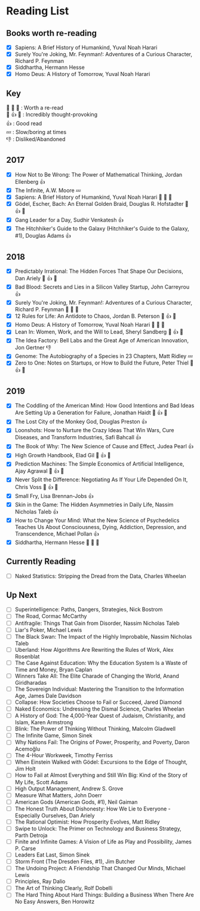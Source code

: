 # Reading List
## Books worth re-reading
- [x] Sapiens: A Brief History of Humankind, Yuval Noah Harari
- [x] Surely You're Joking, Mr. Feynman!: Adventures of a Curious Character, Richard P. Feynman
- [x] Siddhartha, Hermann Hesse
- [x] Homo Deus: A History of Tomorrow, Yuval Noah Harari
## Key
 :clap: :clap: :clap:		: Worth a re-read  
 :thought_balloon: :+1: :thought_balloon:		: Incredibly thought-provoking  
 :+1:		: Good read  
 :zzz:		: Slow/boring at times  
 :-1:		: Disliked/Abandoned  


## 2017

- [x] How Not to Be Wrong: The Power of Mathematical Thinking, Jordan Ellenberg :+1:
- [x] The Infinite, A.W. Moore :zzz:
- [x] Sapiens: A Brief History of Humankind, Yuval Noah Harari :clap: :clap: :clap:
- [x] Gödel, Escher, Bach: An Eternal Golden Braid, Douglas R. Hofstadter :thought_balloon: :+1: :thought_balloon:
- [x] Gang Leader for a Day, Sudhir Venkatesh :+1:
- [x] The Hitchhiker's Guide to the Galaxy (Hitchhiker's Guide to the Galaxy, #1), Douglas Adams :+1:

## 2018

- [x] Predictably Irrational: The Hidden Forces That Shape Our Decisions, Dan Ariely :thought_balloon: :+1: :thought_balloon:
- [x] Bad Blood: Secrets and Lies in a Silicon Valley Startup, John Carreyrou :+1:
- [x] Surely You're Joking, Mr. Feynman!: Adventures of a Curious Character, Richard P. Feynman :clap: :clap: :clap:
- [x] 12 Rules for Life: An Antidote to Chaos, Jordan B. Peterson :thought_balloon: :+1: :thought_balloon:
- [x] Homo Deus: A History of Tomorrow, Yuval Noah Harari :clap: :clap: :clap:
- [x] Lean In: Women, Work, and the Will to Lead, Sheryl Sandberg :thought_balloon: :+1: :thought_balloon:
- [x] The Idea Factory: Bell Labs and the Great Age of American Innovation, Jon Gertner :-1:
- [x] Genome: The Autobiography of a Species in 23 Chapters, Matt Ridley :zzz:
- [x] Zero to One: Notes on Startups, or How to Build the Future, Peter Thiel :thought_balloon: :+1: :thought_balloon:

## 2019

- [x] The Coddling of the American Mind: How Good Intentions and Bad Ideas Are Setting Up a Generation for Failure, Jonathan Haidt :thought_balloon: :+1: :thought_balloon:
- [x] The Lost City of the Monkey God, Douglas Preston :+1:
- [x] Loonshots: How to Nurture the Crazy Ideas That Win Wars, Cure Diseases, and Transform Industries, Safi Bahcall :+1:
- [x] The Book of Why: The New Science of Cause and Effect, Judea Pearl :+1:
- [x] High Growth Handbook, Elad Gil :thought_balloon: :+1: :thought_balloon:
- [x] Prediction Machines: The Simple Economics of Artificial Intelligence, Ajay Agrawal :thought_balloon: :+1: :thought_balloon:
- [x] Never Split the Difference: Negotiating As If Your Life Depended On It, Chris Voss :thought_balloon: :+1: :thought_balloon:
- [x] Small Fry, Lisa Brennan-Jobs :+1:
- [x] Skin in the Game: The Hidden Asymmetries in Daily Life, Nassim Nicholas Taleb :+1:
- [x] How to Change Your Mind: What the New Science of Psychedelics Teaches Us About Consciousness, Dying, Addiction, Depression, and Transcendence, Michael Pollan :+1:
- [x] Siddhartha, Hermann Hesse :clap: :clap: :clap:

## Currently Reading

- [ ] Naked Statistics: Stripping the Dread from the Data, Charles Wheelan

## Up Next

- [ ] Superintelligence: Paths, Dangers, Strategies, Nick Bostrom
- [ ] The Road, Cormac McCarthy
- [ ] Antifragile: Things That Gain from Disorder, Nassim Nicholas Taleb
- [ ] Liar's Poker, Michael   Lewis
- [ ] The Black Swan: The Impact of the Highly Improbable, Nassim Nicholas Taleb
- [ ] Uberland: How Algorithms Are Rewriting the Rules of Work, Alex Rosenblat
- [ ] The Case Against Education: Why the Education System Is a Waste of Time and Money, Bryan Caplan
- [ ] Winners Take All: The Elite Charade of Changing the World, Anand Giridharadas
- [ ] The Sovereign Individual: Mastering the Transition to the Information Age, James Dale Davidson
- [ ] Collapse: How Societies Choose to Fail or Succeed, Jared Diamond
- [ ] Naked Economics: Undressing the Dismal Science, Charles Wheelan
- [ ] A History of God: The 4,000-Year Quest of Judaism, Christianity, and Islam, Karen Armstrong
- [ ] Blink: The Power of Thinking Without Thinking, Malcolm Gladwell
- [ ] The Infinite Game, Simon Sinek
- [ ] Why Nations Fail: The Origins of Power, Prosperity, and Poverty, Daron Acemoğlu
- [ ] The 4-Hour Workweek, Timothy Ferriss
- [ ] When Einstein Walked with Gödel: Excursions to the Edge of Thought, Jim Holt
- [ ] How to Fail at Almost Everything and Still Win Big: Kind of the Story of My Life, Scott Adams
- [ ] High Output Management, Andrew S. Grove
- [ ] Measure What Matters, John Doerr
- [ ] American Gods (American Gods, #1), Neil Gaiman
- [ ] The Honest Truth About Dishonesty: How We Lie to Everyone - Especially Ourselves, Dan Ariely
- [ ] The Rational Optimist: How Prosperity Evolves, Matt Ridley
- [ ] Swipe to Unlock: The Primer on Technology and Business Strategy, Parth Detroja
- [ ] Finite and Infinite Games: A Vision of Life as Play and Possibility, James P. Carse
- [ ] Leaders Eat Last, Simon Sinek
- [ ] Storm Front (The Dresden Files, #1), Jim Butcher
- [ ] The Undoing Project: A Friendship That Changed Our Minds, Michael   Lewis
- [ ] Principles, Ray Dalio
- [ ] The Art of Thinking Clearly, Rolf Dobelli
- [ ] The Hard Thing About Hard Things: Building a Business When There Are No Easy Answers, Ben Horowitz
